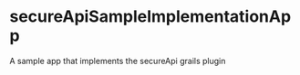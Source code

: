 secureApiSampleImplementationApp
================================

A sample app that implements the secureApi grails plugin
